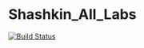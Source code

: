 # Shashkin_All_Labs

[![Build Status](https://travis-ci.org/3817061ShashkinEV/Shashkin_All_Labs.svg?branch=master)](https://travis-ci.org/3817061ShashkinEV/381706-1_Shashkin_All_projects)
